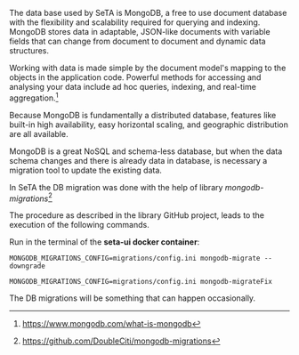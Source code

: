 The data base used by SeTA is MongoDB, a free to use document database with the flexibility and scalability required for querying and indexing.
MongoDB stores data in adaptable, JSON-like documents with variable fields that can change from document to document and dynamic data structures.     

Working with data is made simple by the document model's mapping to the objects in the application code. Powerful methods for accessing and analysing your data include ad hoc queries, indexing, and real-time aggregation.[^1]     

Because MongoDB is fundamentally a distributed database, features like built-in high availability, easy horizontal scaling, and geographic distribution are all available. 

MongoDB is a great NoSQL and schema-less database, but when the data schema changes and there is already data in database, is necessary a migration tool to update the existing data.

In SeTA the DB migration was done with the help of library *mongodb-migrations*[^2]

The procedure as described in the library GitHub project, leads to the execution of the following commands.

Run in the terminal of the **seta-ui docker container**:

```
MONGODB_MIGRATIONS_CONFIG=migrations/config.ini mongodb-migrate --downgrade

MONGODB_MIGRATIONS_CONFIG=migrations/config.ini mongodb-migrateFix
```

The DB migrations will be something that can happen occasionally.

[^1]: https://www.mongodb.com/what-is-mongodb
[^2]: https://github.com/DoubleCiti/mongodb-migrations

